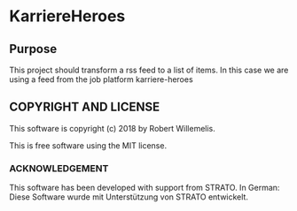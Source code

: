 # KarriereHeroes

## Purpose
This project should transform a rss feed to a list of items. In this case we are using a feed from the job platform karriere-heroes

## COPYRIGHT AND LICENSE

This software is copyright (c) 2018 by Robert Willemelis.

This is free software using the MIT license.

### ACKNOWLEDGEMENT

This software has been developed with support from STRATO.
In German: Diese Software wurde mit Unterstützung von STRATO entwickelt.

